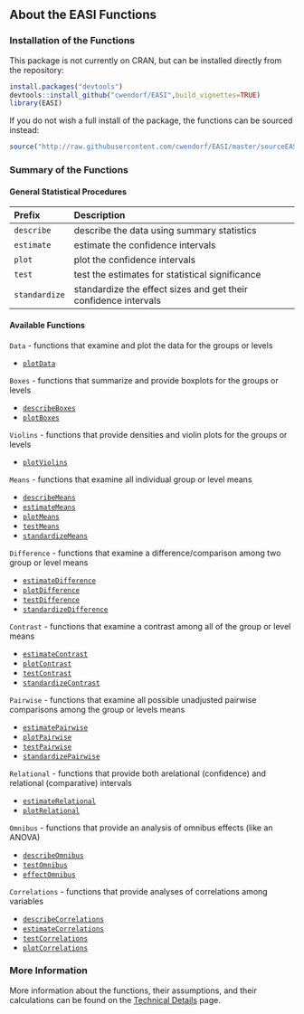 ## About the EASI Functions

### Installation of the Functions

This package is not currently on CRAN, but can be installed directly from the repository:

``` r
install.packages("devtools")
devtools::install_github("cwendorf/EASI",build_vignettes=TRUE)
library(EASI)
```

If you do not wish a full install of the package, the functions can be sourced instead:

```r
source("http://raw.githubusercontent.com/cwendorf/EASI/master/sourceEASI.R")
```

### Summary of the Functions

#### General Statistical Procedures

Prefix | Description
:-- | :--
`describe` | describe the data using summary statistics
`estimate` | estimate the confidence intervals
`plot` | plot the confidence intervals 
`test` | test the estimates for statistical significance
`standardize` | standardize the effect sizes and get their confidence intervals

#### Available Functions

`Data` - functions that examine and plot the data for the groups or levels

- [`plotData`](./plotData.md)

`Boxes` - functions that summarize and provide boxplots for the groups or levels

- [`describeBoxes`](./describeBoxes.md)
- [`plotBoxes`](./plotBoxes.md)

`Violins` - functions that provide densities and violin plots for the groups or levels

- [`plotViolins`](./plotViolins.md)

`Means` - functions that examine all individual group or level means

- [`describeMeans`](./describeMeans.md)
- [`estimateMeans`](./estimateMeans.md)
- [`plotMeans`](./plotMeans.md)
- [`testMeans`](./testMeans.md)
- [`standardizeMeans`](./standardizeMeans.md)

`Difference` - functions that examine a difference/comparison among two group or level means

- [`estimateDifference`](./estimateDifference.md)
- [`plotDifference`](./plotDifference.md)
- [`testDifference`](./testDifference.md)
- [`standardizeDifference`](./standardizeDifference.md)

`Contrast` - functions that examine a contrast among all of the group or level means

- [`estimateContrast`](./estimateContrast.md)
- [`plotContrast`](./plotContrast.md)
- [`testContrast`](./testContrast.md)
- [`standardizeContrast`](./standardizeContrast.md) 

`Pairwise` - functions that examine all possible unadjusted pairwise comparisons among the group or levels means

- [`estimatePairwise`](./estimatePairwise.md)
- [`plotPairwise`](./plotPairwise.md)
- [`testPairwise`](./testPairwise.md)
- [`standardizePairwise`](./standardizePairwise.md)

`Relational` - functions that provide both arelational (confidence) and relational (comparative) intervals 

- [`estimateRelational`](./estimateRelational.md)
- [`plotRelational`](./plotRelational.md)

`Omnibus` - functions that provide an analysis of omnibus effects (like an ANOVA)

- [`describeOmnibus`](./describeOmnibus.md)
- [`testOmnibus`](./testOmnibus.md)
- [`effectOmnibus`](./effectOmnibus.md)

`Correlations` - functions that provide analyses of correlations among variables

- [`describeCorrelations`](./describeCorrelations.md)
- [`estimateCorrelations`](./estimateCorrelations.md)
- [`testCorrelations`](./testCorrelations.md)
- [`plotCorrelations`](./plotCorrelations.md)

### More Information

More information about the functions, their assumptions, and their calculations can be found on the [Technical Details](./TechnicalDetails.md) page.
